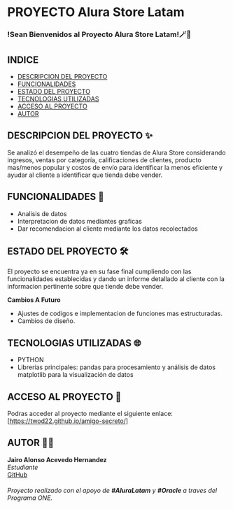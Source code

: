 # PROYECTO Alura Store Latam 

### !Sean Bienvenidos al Proyecto Alura Store Latam!🪄🎲

## INDICE

- [DESCRIPCION DEL PROYECTO](#descripcion-del-proyecto-)
- [FUNCIONALIDADES](#funcionalidades-)
- [ESTADO DEL PROYECTO](#estado-del-proyecto-%EF%B8%8F)
- [TECNOLOGIAS UTILIZADAS](#tecnologias-utilizadas-)
- [ACCESO AL PROYECTO](#acceso-al-proyecto-)
- [AUTOR](#autor-)


## DESCRIPCION DEL PROYECTO ✨

Se analizó el desempeño de las cuatro tiendas de Alura Store considerando ingresos, ventas por categoría, calificaciones de clientes, producto mas/menos popular y costos de envío para identificar la menos eficiente y ayudar al cliente a identificar que tienda debe vender.


## FUNCIONALIDADES 📃

- Analisis de datos 
- Interpretacion de datos mediantes graficas
- Dar recomendacion al cliente mediante los datos recolectados

## ESTADO DEL PROYECTO 🛠️

El proyecto se encuentra ya en su fase final cumpliendo con las funcionalidades establecidas y dando un informe detallado al cliente con la informacion pertinente sobre que tiende debe vender.

**Cambios A Futuro**

- Ajustes de codigos e implementacion de funciones mas estructuradas.
- Cambios de diseño.

## TECNOLOGIAS UTILIZADAS 🌐

- PYTHON
- Librerías principales:
pandas para procesamiento y análisis de datos
matplotlib para la visualización de datos
  

## ACCESO AL PROYECTO 🔗

Podras acceder al proyecto mediante el siguiente enlace: [https://twod22.github.io/amigo-secreto/]

## AUTOR 🧑‍💻 

**Jairo Alonso Acevedo Hernandez**  
*Estudiante*   
[GitHub](https://github.com/TWOD22)  
###### Proyecto realizado con el apoyo de **#AluraLatam** y **#Oracle** a traves del Programa ONE.
